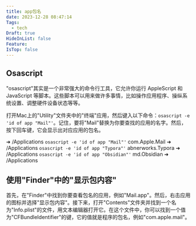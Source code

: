 ```yaml
---
title: app包名
date: 2023-12-28 08:47:14
Tags:
  - tech
Draft: true
HideInList: false
Feature: 
IsTop: false
---
```


## Osascript
"osascript"其实是一个非常强大的命令行工具，它允许你运行 AppleScript 和 JavaScript 等脚本。这些脚本可以用来做许多事情，比如操作应用程序、操纵系统设置、调整硬件设备状态等等。

打开Mac上的"Utility"文件夹中的"终端"应用，然后键入以下命令：`osascript -e 'id of app "Mail"'`。记住，要将"Mail"替换为你要查找的应用的名字。然后，按下回车键，它会显示出对应应用的包名。

➜ /Applications `osascript -e 'id of app "Mail"'`
com.Apple.Mail
➜ /Applications `osascript -e 'id of app "Typora"'`
abnerworks.Typora
➜ /Applications `osascript -e 'id of app "Obsidian"'`
md.Obsidian
➜ /Applications

 ## 使用"Finder"中的"显示包内容"  
首先，在"Finder"中找到你要查看包名的应用，例如"Mail.app"。然后，右击应用的图标并选择"显示包内容"。接下来，打开"Contents"文件夹并找到一个名为"Info.plist"的文件，用文本编辑器打开它。在这个文件中，你可以找到一个值为"CFBundleIdentifier"的键，它的值就是程序的包名，例如"com.apple.mail"。
<!--more-->
